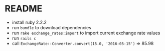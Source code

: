 # README

* install ruby 2.2.2
* run ```bundle``` to download dependencies
* run ```rake exchange_rates:import``` to import current exchange rate values
* run ```rails c```
* call ```ExchangeRate::Converter.convert(15.0, '2016-05-15')```
 => 85.98 
